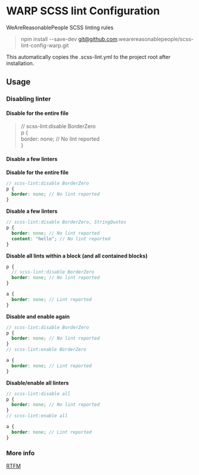 # WARP SCSS lint Configuration
WeAreReasonablePeople SCSS linting rules

> npm install --save-dev git@github.com:wearereasonablepeople/scss-lint-config-warp.git

This automatically copies the .scss-lint.yml to the project root after installation.

## Usage

### Disabling linter

#### Disable for the entire file

> // scss-lint:disable BorderZero </br>
> p { </br>
>   border: none; // No lint reported </br>
> }

#### Disable a few linters

**Disable for the entire file**
```scss
// scss-lint:disable BorderZero
p {
  border: none; // No lint reported
}
```

**Disable a few linters**
```scss
// scss-lint:disable BorderZero, StringQuotes
p {
  border: none; // No lint reported
  content: "hello"; // No lint reported
}
```

**Disable all lints within a block (and all contained blocks)**
```scss
p {
  // scss-lint:disable BorderZero
  border: none; // No lint reported
}

a {
  border: none; // Lint reported
}
```

**Disable and enable again**
```scss
// scss-lint:disable BorderZero
p {
  border: none; // No lint reported
}
// scss-lint:enable BorderZero

a {
  border: none; // Lint reported
}
```

**Disable/enable all linters**
```scss
// scss-lint:disable all
p {
  border: none; // No lint reported
}
// scss-lint:enable all

a {
  border: none; // Lint reported
}
```

### More info

[RTFM](https://github.com/brigade/scss-lint)
